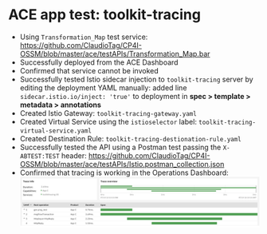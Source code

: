 # ACE app test: toolkit-tracing
- Using `Transformation_Map` test service: https://github.com/ClaudioTag/CP4I-OSSM/blob/master/ace/testAPIs/Transformation_Map.bar
- Successfully deployed from the ACE Dashboard
- Confirmed that service cannot be invoked
- Successfully tested Istio sidecar injection to `toolkit-tracing` server by editing the deployment YAML manually: added line `sidecar.istio.io/inject: 'true'` to deployment in **spec > template > metadata > annotations**
- Created Istio Gateway: `toolkit-tracing-gateway.yaml`
- Created Virtual Service using the `istioselector` label: `toolkit-tracing-virtual-service.yaml`
- Created Destination Rule: `toolkit-tracing-destionation-rule.yaml`
- Successfully tested the API using a Postman test passing the `X-ABTEST:TEST` header: https://github.com/ClaudioTag/CP4I-OSSM/blob/master/ace/testAPIs/Istio.postman_collection.json
- Confirmed that tracing is working in the Operations Dashboard:
![pingtest-tracing](https://github.com/ClaudioTag/CP4I-OSSM/blob/master/images/pingtest-tracing.png)
